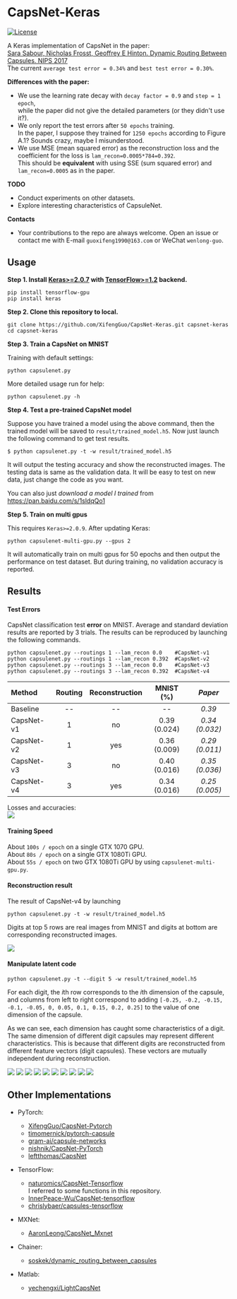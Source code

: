 # CapsNet-Keras
[![License](https://img.shields.io/github/license/mashape/apistatus.svg?maxAge=2592000)](https://github.com/XifengGuo/CapsNet-Keras/blob/master/LICENSE)

A Keras implementation of CapsNet in the paper:   
[Sara Sabour, Nicholas Frosst, Geoffrey E Hinton. Dynamic Routing Between Capsules. NIPS 2017](https://arxiv.org/abs/1710.09829)   
The current `average test error = 0.34%` and `best test error = 0.30%`.   
 
**Differences with the paper:**   
- We use the learning rate decay with `decay factor = 0.9` and `step = 1 epoch`,    
while the paper did not give the detailed parameters (or they didn't use it?).
- We only report the test errors after `50 epochs` training.   
In the paper, I suppose they trained for `1250 epochs` according to Figure A.1?
Sounds crazy, maybe I misunderstood.
- We use MSE (mean squared error) as the reconstruction loss and 
the coefficient for the loss is `lam_recon=0.0005*784=0.392`.   
This should be **equivalent** with using SSE (sum squared error) and `lam_recon=0.0005` as in the paper.


**TODO**
- Conduct experiments on other datasets. 
- Explore interesting characteristics of CapsuleNet.

**Contacts**
- Your contributions to the repo are always welcome. 
Open an issue or contact me with E-mail `guoxifeng1990@163.com` or WeChat `wenlong-guo`.


## Usage

**Step 1.
Install [Keras>=2.0.7](https://github.com/fchollet/keras) 
with [TensorFlow>=1.2](https://github.com/tensorflow/tensorflow) backend.**
```
pip install tensorflow-gpu
pip install keras
```

**Step 2. Clone this repository to local.**
```
git clone https://github.com/XifengGuo/CapsNet-Keras.git capsnet-keras
cd capsnet-keras
```

**Step 3. Train a CapsNet on MNIST**  

Training with default settings:
```
python capsulenet.py
```

More detailed usage run for help:
```
python capsulenet.py -h
```

**Step 4. Test a pre-trained CapsNet model**

Suppose you have trained a model using the above command, then the trained model will be
saved to `result/trained_model.h5`. Now just launch the following command to get test results.
```
$ python capsulenet.py -t -w result/trained_model.h5
```
It will output the testing accuracy and show the reconstructed images.
The testing data is same as the validation data. It will be easy to test on new data, 
just change the code as you want.

You can also just *download a model I trained* from 
https://pan.baidu.com/s/1sldqQo1


**Step 5. Train on multi gpus**   

This requires `Keras>=2.0.9`. After updating Keras:   
```
python capsulenet-multi-gpu.py --gpus 2
```
It will automatically train on multi gpus for 50 epochs and then output the performance on test dataset.
But during training, no validation accuracy is reported.

## Results

#### Test Errors   

CapsNet classification test **error** on MNIST. Average and standard deviation results are
reported by 3 trials. The results can be reproduced by launching the following commands.   
 ```
 python capsulenet.py --routings 1 --lam_recon 0.0    #CapsNet-v1   
 python capsulenet.py --routings 1 --lam_recon 0.392  #CapsNet-v2
 python capsulenet.py --routings 3 --lam_recon 0.0    #CapsNet-v3 
 python capsulenet.py --routings 3 --lam_recon 0.392  #CapsNet-v4
```
   Method     |   Routing   |   Reconstruction  |  MNIST (%)  |  *Paper*    
   :---------|:------:|:---:|:----:|:----:
   Baseline |  -- | -- | --             | *0.39* 
   CapsNet-v1 |  1 | no | 0.39 (0.024)  | *0.34 (0.032)* 
   CapsNet-v2  |  1 | yes | 0.36 (0.009)| *0.29 (0.011)*
   CapsNet-v3 |  3 | no | 0.40 (0.016)  | *0.35 (0.036)*
   CapsNet-v4  |  3 | yes| 0.34 (0.016) | *0.25 (0.005)*
   
Losses and accuracies:   
![](result/log.png)


#### Training Speed 

About `100s / epoch` on a single GTX 1070 GPU.   
About `80s / epoch` on a single GTX 1080Ti GPU.   
About `55s / epoch` on two GTX 1080Ti GPU by using `capsulenet-multi-gpu.py`.      

#### Reconstruction result  

The result of CapsNet-v4 by launching   
```
python capsulenet.py -t -w result/trained_model.h5
```
Digits at top 5 rows are real images from MNIST and 
digits at bottom are corresponding reconstructed images.

![](result/real_and_recon.png)

#### Manipulate latent code

```
python capsulenet.py -t --digit 5 -w result/trained_model.h5 
```
For each digit, the *i*th row corresponds to the *i*th dimension of the capsule, and columns from left to 
right correspond to adding `[-0.25, -0.2, -0.15, -0.1, -0.05, 0, 0.05, 0.1, 0.15, 0.2, 0.25]` to 
the value of one dimension of the capsule. 

As we can see, each dimension has caught some characteristics of a digit. The same dimension of 
different digit capsules may represent different characteristics. This is because that different 
digits are reconstructed from different feature vectors (digit capsules). These vectors are mutually 
independent during reconstruction.
    
![](result/manipulate-0.png)
![](result/manipulate-1.png)
![](result/manipulate-2.png)
![](result/manipulate-3.png)
![](result/manipulate-4.png)
![](result/manipulate-5.png)
![](result/manipulate-6.png)
![](result/manipulate-7.png)
![](result/manipulate-8.png)
![](result/manipulate-9.png)


## Other Implementations

- PyTorch:
  - [XifengGuo/CapsNet-Pytorch](https://github.com/XifengGuo/CapsNet-Pytorch)
  - [timomernick/pytorch-capsule](https://github.com/timomernick/pytorch-capsule)
  - [gram-ai/capsule-networks](https://github.com/gram-ai/capsule-networks)
  - [nishnik/CapsNet-PyTorch](https://github.com/nishnik/CapsNet-PyTorch.git)
  - [leftthomas/CapsNet](https://github.com/leftthomas/CapsNet)
  
- TensorFlow:
  - [naturomics/CapsNet-Tensorflow](https://github.com/naturomics/CapsNet-Tensorflow.git)   
  I referred to some functions in this repository.
  - [InnerPeace-Wu/CapsNet-tensorflow](https://github.com/InnerPeace-Wu/CapsNet-tensorflow)   
  - [chrislybaer/capsules-tensorflow](https://github.com/chrislybaer/capsules-tensorflow)

- MXNet:
  - [AaronLeong/CapsNet_Mxnet](https://github.com/AaronLeong/CapsNet_Mxnet)
  
- Chainer:
  - [soskek/dynamic_routing_between_capsules](https://github.com/soskek/dynamic_routing_between_capsules)

- Matlab:
  - [yechengxi/LightCapsNet](https://github.com/yechengxi/LightCapsNet)